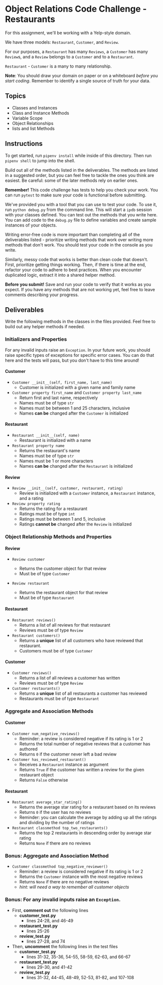 # Object Relations Code Challenge - Restaurants

For this assignment, we'll be working with a Yelp-style domain.

We have three models: `Restaurant`, `Customer`, and `Review`.

For our purposes, a `Restaurant` has many `Reviews`, a `Customer` has many
`Review`s, and a `Review` belongs to a `Customer` and to a `Restaurant`.

`Restaurant` - `Customer` is a many to many relationship.

**Note**: You should draw your domain on paper or on a whiteboard _before you
start coding_. Remember to identify a single source of truth for your data.

## Topics

- Classes and Instances
- Class and Instance Methods
- Variable Scope
- Object Relationships
- lists and list Methods

## Instructions

To get started, run `pipenv install` while inside of this directory. 
Then run `pipenv shell` to jump into the shell.

Build out all of the methods listed in the deliverables. The methods are listed
in a suggested order, but you can feel free to tackle the ones you think are
easiest. Be careful: some of the later methods rely on earlier ones.

**Remember!** This code challenge has tests to help you check your work. You
can run `pytest` to make sure your code is functional before submitting.

We've provided you with a tool that you can use to test your code. To use it,
run `python debug.py` from the command line. This will start a `ipdb` session
with your classes defined. You can test out the methods that you write here. You
can add code to the `debug.py` file to define variables and create sample
instances of your objects.

Writing error-free code is more important than completing all of the
deliverables listed - prioritize writing methods that work over writing more
methods that don't work. You should test your code in the console as you write.

Similarly, messy code that works is better than clean code that doesn't. First,
prioritize getting things working. Then, if there is time at the end, refactor
your code to adhere to best practices. When you encounter duplicated logic,
extract it into a shared helper method.

**Before you submit!** Save and run your code to verify that it works as you
expect. If you have any methods that are not working yet, feel free to leave
comments describing your progress.

## Deliverables

Write the following methods in the classes in the files provided. Feel free to
build out any helper methods if needed.

### Initializers and Properties

For any invalid inputs raise an `Exception`. In your future work, you should
raise specific types of exceptions for specific error cases. You can do that
here and the tests will pass, but you don't have to this time around!

#### Customer

- `Customer __init__(self, first_name, last_name)`
  - Customer is initialized with a given name and family name
- `Customer property first_name` and `Customer property last_name`
  - Return first and last name, respectively
  - Names must be of type `str`
  - Names must be between 1 and 25 characters, inclusive
  - Names **can be** changed after the `Customer` is initialized
#### Restaurant

- `Restaurant __init__(self, name)`
  - Restaurant is initialized with a name
- `Restaurant property name`
  - Returns the restaurant's name
  - Names must be of type `str`
  - Names must be 1 or more characters
  - Names **can be** changed after the `Restaurant` is initialized

#### Review

- `Review __init__(self, customer, restaurant, rating)`
  - Review is initialized with a `Customer` instance, a `Restaurant` instance, and a rating
- `Review property rating`
  - Returns the rating for a restaurant
  - Ratings must be of type `int`
  - Ratings must be between 1 and 5, inclusive
  - Ratings **cannot be** changed after the `Review` is initialized

### Object Relationship Methods and Properties

#### Review

- `Review customer`
  - Returns the customer object for that review
  - Must be of type `Customer`
  
- `Review restaurant`
  - Returns the restaurant object for that review
  - Must be of type `Restaurant`

#### Restaurant

- `Restaurant reviews()`
  - Returns a list of all reviews for that restaurant
  - Reviews must be of type `Review`
- `Restaurant customers()`
  - Returns a **unique** list of all customers who have reviewed that restaurant.
  - Customers must be of type `Customer`

#### Customer

- `Customer reviews()`
  - Returns a list of all reviews a customer has written
  - Reviews must be of type `Review`
- `Customer restaurants()`
  - Returns a **unique** list of all restaurants a customer has reviewed
  - Restaurants must be of type `Restaurant`

### Aggregate and Association Methods

#### Customer

- `Customer num_negative_reviews()`
  - Reminder: a review is considered negative if its rating is 1 or 2
  - Returns the total number of negative reviews that a customer has authored
  - Returns `0` if the customer never left a bad review
- `Customer has_reviewed_restaurant()`
  - Receives a `Restaurant` instance as argument
  - Returns `True` if the customer has written a review for the given restaurant object
  - Returns `False` otherwise

#### Restaurant

- `Restaurant average_star_rating()`
  - Returns the average star rating for a restaurant based on its reviews
  - Returns `0` if the user has no reviews
  - Reminder: you can calculate the average by adding up all the ratings and
    dividing by the number of ratings
- `Restaurant classmethod top_two_restaurants()`
  - Returns the top 2 restaurants in descending order by average star rating
  - Returns `None` if there are no reviews

### Bonus: Aggregate and Association Method

- `Customer classmethod top_negative_reviewer()`
  - Reminder: a review is considered negative if its rating is 1 or 2
  - Returns the `Customer` instance with the most negative reviews
  - Returns `None` if there are no negative reviews
  - _hint: will need a way to remember all customer objects_
  <!-- - Uncomment lines 158-172 in the customer_test file -->

### Bonus: For any invalid inputs raise an `Exception`.
- First, **comment out** the following lines
  - **customer_test.py**
    - lines 24-28, and 46-49
  - **restaurant_test.py**
    - lines 25-26
  - **review_test.py**
    - lines 27-28, and 74
- Then, **uncomment** the following lines in the test files
  - **customer_test.py**
    - lines 31-32, 35-36, 54-55, 58-59, 62-63, and 66-67
  - **restaurant_test.py**
    - lines 29-30, and 41-42
  - **review_test.py**
    - lines 31-32, 44-45, 48-49, 52-53, 81-82, and 107-108
